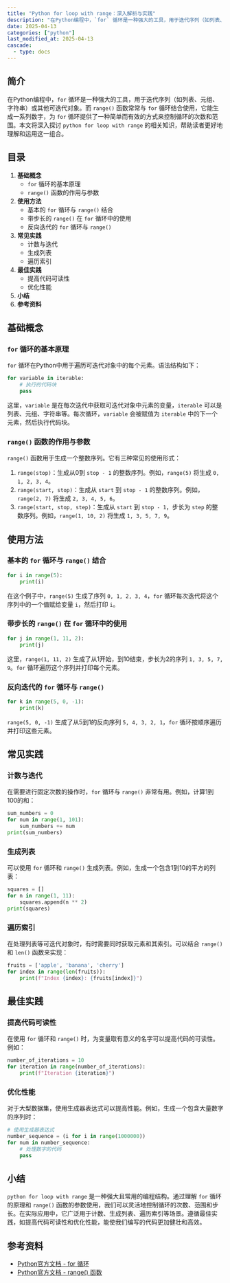```yaml
---
title: "Python for loop with range：深入解析与实践"
description: "在Python编程中，`for` 循环是一种强大的工具，用于迭代序列（如列表、元组、字符串）或其他可迭代对象。而 `range()` 函数常常与 `for` 循环结合使用，它能生成一系列数字，为 `for` 循环提供了一种简单而有效的方式来控制循环的次数和范围。本文将深入探讨 `python for loop with range` 的相关知识，帮助读者更好地理解和运用这一组合。"
date: 2025-04-13
categories: ["python"]
last_modified_at: 2025-04-13
cascade:
  - type: docs
---
```



## 简介
在Python编程中，`for` 循环是一种强大的工具，用于迭代序列（如列表、元组、字符串）或其他可迭代对象。而 `range()` 函数常常与 `for` 循环结合使用，它能生成一系列数字，为 `for` 循环提供了一种简单而有效的方式来控制循环的次数和范围。本文将深入探讨 `python for loop with range` 的相关知识，帮助读者更好地理解和运用这一组合。

<!-- more -->
## 目录
1. **基础概念**
    - `for` 循环的基本原理
    - `range()` 函数的作用与参数
2. **使用方法**
    - 基本的 `for` 循环与 `range()` 结合
    - 带步长的 `range()` 在 `for` 循环中的使用
    - 反向迭代的 `for` 循环与 `range()`
3. **常见实践**
    - 计数与迭代
    - 生成列表
    - 遍历索引
4. **最佳实践**
    - 提高代码可读性
    - 优化性能
5. **小结**
6. **参考资料**

## 基础概念
### `for` 循环的基本原理
`for` 循环在Python中用于遍历可迭代对象中的每个元素。语法结构如下：
```python
for variable in iterable:
    # 执行的代码块
    pass
```
这里，`variable` 是在每次迭代中获取可迭代对象中元素的变量，`iterable` 可以是列表、元组、字符串等。每次循环，`variable` 会被赋值为 `iterable` 中的下一个元素，然后执行代码块。

### `range()` 函数的作用与参数
`range()` 函数用于生成一个整数序列。它有三种常见的使用形式：
1. `range(stop)`：生成从0到 `stop - 1` 的整数序列。例如，`range(5)` 将生成 `0, 1, 2, 3, 4`。
2. `range(start, stop)`：生成从 `start` 到 `stop - 1` 的整数序列。例如，`range(2, 7)` 将生成 `2, 3, 4, 5, 6`。
3. `range(start, stop, step)`：生成从 `start` 到 `stop - 1`，步长为 `step` 的整数序列。例如，`range(1, 10, 2)` 将生成 `1, 3, 5, 7, 9`。

## 使用方法
### 基本的 `for` 循环与 `range()` 结合
```python
for i in range(5):
    print(i)
```
在这个例子中，`range(5)` 生成了序列 `0, 1, 2, 3, 4`，`for` 循环每次迭代将这个序列中的一个值赋给变量 `i`，然后打印 `i`。

### 带步长的 `range()` 在 `for` 循环中的使用
```python
for j in range(1, 11, 2):
    print(j)
```
这里，`range(1, 11, 2)` 生成了从1开始，到10结束，步长为2的序列 `1, 3, 5, 7, 9`。`for` 循环遍历这个序列并打印每个元素。

### 反向迭代的 `for` 循环与 `range()`
```python
for k in range(5, 0, -1):
    print(k)
```
`range(5, 0, -1)` 生成了从5到1的反向序列 `5, 4, 3, 2, 1`，`for` 循环按顺序遍历并打印这些元素。

## 常见实践
### 计数与迭代
在需要进行固定次数的操作时，`for` 循环与 `range()` 非常有用。例如，计算1到100的和：
```python
sum_numbers = 0
for num in range(1, 101):
    sum_numbers += num
print(sum_numbers)
```

### 生成列表
可以使用 `for` 循环和 `range()` 生成列表。例如，生成一个包含1到10的平方的列表：
```python
squares = []
for n in range(1, 11):
    squares.append(n ** 2)
print(squares)
```

### 遍历索引
在处理列表等可迭代对象时，有时需要同时获取元素和其索引。可以结合 `range()` 和 `len()` 函数来实现：
```python
fruits = ['apple', 'banana', 'cherry']
for index in range(len(fruits)):
    print(f"Index {index}: {fruits[index]}")
```

## 最佳实践
### 提高代码可读性
在使用 `for` 循环和 `range()` 时，为变量取有意义的名字可以提高代码的可读性。例如：
```python
number_of_iterations = 10
for iteration in range(number_of_iterations):
    print(f"Iteration {iteration}")
```

### 优化性能
对于大型数据集，使用生成器表达式可以提高性能。例如，生成一个包含大量数字的序列时：
```python
# 使用生成器表达式
number_sequence = (i for i in range(1000000))
for num in number_sequence:
    # 处理数字的代码
    pass
```

## 小结
`python for loop with range` 是一种强大且常用的编程结构。通过理解 `for` 循环的原理和 `range()` 函数的参数使用，我们可以灵活地控制循环的次数、范围和步长。在实际应用中，它广泛用于计数、生成列表、遍历索引等场景。遵循最佳实践，如提高代码可读性和优化性能，能使我们编写的代码更加健壮和高效。

## 参考资料
- [Python官方文档 - for 循环](https://docs.python.org/3/tutorial/controlflow.html#for-statements)
- [Python官方文档 - range() 函数](https://docs.python.org/3/library/stdtypes.html#range)